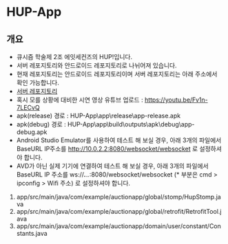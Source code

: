 # HUP-App

## 개요

- 큐시즘 학술제 2조 에잇세컨즈의 HUP!입니다.
- 서버 레포지토리와 안드로이드 레포지토리로 나뉘어져 있습니다.
- 현재 레포지토리는 안드로이드 레포지토리이며 서버 레포지토리는 아래 주소에서 확인 가능합니다.
- [서버 레포지토리](https://github.com/Kusitms-8Seconds/HUP-Server)
- 혹시 모를 상황에 대비한 시연 영상 유튜브 업로드 : https://youtu.be/Fv1n-7LECvQ
- apk(release) 경로 : HUP-App\app\release\app-release.apk
- apk(debug) 경로 : HUP-App\app\build\outputs\apk\debug\app-debug.apk
- Android Studio Emulator를 사용하여 테스트 해 보실 경우, 아래 3개의 파일에서 BaseURL IP주소를 http://10.0.2.2:8080/websocket/websocket 로 설정하셔야 합니다.
- AVD가 아닌 실제 기기에 연결하여 테스트 해 보실 경우, 아래 3개의 파일에서 BaseURL IP 주소를 ws://***.***.*.*:8080/websocket/websocket (* 부분은 cmd > ipconfig > Wifi 주소) 로 설정하셔야 합니다.
 1) app/src/main/java/com/example/auctionapp/global/stomp/HupStomp.java
 2) app/src/main/java/com/example/auctionapp/global/retrofit/RetrofitTool.java
 3) app/src/main/java/com/example/auctionapp/domain/user/constant/Constants.java
